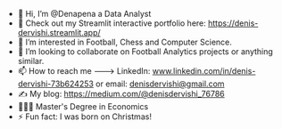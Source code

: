 - 👋 Hi, I’m @Denapena a Data Analyst
- 👀 Check out my Streamlit interactive portfolio here: https://denis-dervishi.streamlit.app/
- 🌱 I’m interested in Football, Chess and Computer Science.
- 💞️ I’m looking to collaborate on Football Analytics projects or anything similar.
- 📫 How to reach me ---> LinkedIn: www.linkedin.com/in/denis-dervishi-73b624253 or email: denisdervishi@gmail.com
- ✍️ My blog: https://medium.com/@denisdervishi_76786
- 👨🏼‍🎓 Master's Degree in Economics
- ⚡ Fun fact: I was born on Christmas!

<!---
Denapena/Denapena is a ✨ special ✨ repository because its `README.md` (this file) appears on your GitHub profile.
You can click the Preview link to take a look at your changes.
--->
